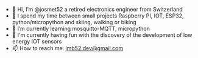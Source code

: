 - 👋 Hi, I’m @josmet52 a retired electronics engineer from Switzerland
- 👀 I spend my time between small projects Raspberry PI, IOT, ESP32, python/micropython and skiing, walking or biking
- 🌱 I’m currently learning mosquitto-MQTT, micropython
- 💞️ I'm currently having fun with the discovery of the development of low energy IOT sensors
- 📫 How to reach me: jmb52.dev@gmail.com

<!---
josmet52/josmet52 is a ✨ special ✨ repository because its `README.md` (this file) appears on your GitHub profile.
You can click the Preview link to take a look at your changes.
--->

